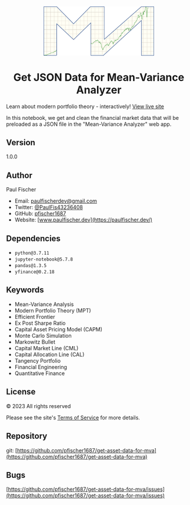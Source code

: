 <p align="center">
  <a href="https://mvanalyzer.dev/">
    <img alt="MVA logo" src="./images/mva-logo.png" width="300" />
  </a>
</p>
<h1 align="center">
  Get JSON Data for Mean-Variance Analyzer
</h1>

Learn about modern portfolio theory - interactively! [View live site](https://mvanalyzer.dev/)

In this notebook, we get and clean the financial market data that will be preloaded as a JSON file in the "Mean-Variance Analyzer" web app.

## Version

1.0.0

## Author

Paul Fischer

- Email: [paulfischerdev@gmail.com](mailto:paulfischerdev@gmail.com)
- Twitter: [@PaulFis43236408](https://twitter.com/PaulFis43236408)
- GitHub: [pfischer1687](https://github.com/pfischer1687)
- Website: [www.paulfischer.dev](https://paulfischer.dev/)

## Dependencies

- `python@3.7.11`
- `jupyter-notebook@5.7.8`
- `pandas@1.3.5`
- `yfinance@0.2.18`

## Keywords

- Mean-Variance Analysis
- Modern Portfolio Theory (MPT)
- Efficient Frontier
- Ex Post Sharpe Ratio
- Capital Asset Pricing Model (CAPM)
- Monte Carlo Simulation
- Markowitz Bullet
- Capital Market Line (CML)
- Capital Allocation Line (CAL)
- Tangency Portfolio
- Financial Engineering
- Quantitative Finance

## License

© 2023 All rights reserved

Please see the site's [Terms of Service](https://mvanalyzer.dev/terms/) for more details.

## Repository

git: [https://github.com/pfischer1687/get-asset-data-for-mva](https://github.com/pfischer1687/get-asset-data-for-mva)

## Bugs

[https://github.com/pfischer1687/get-asset-data-for-mva/issues](https://github.com/pfischer1687/get-asset-data-for-mva/issues)
